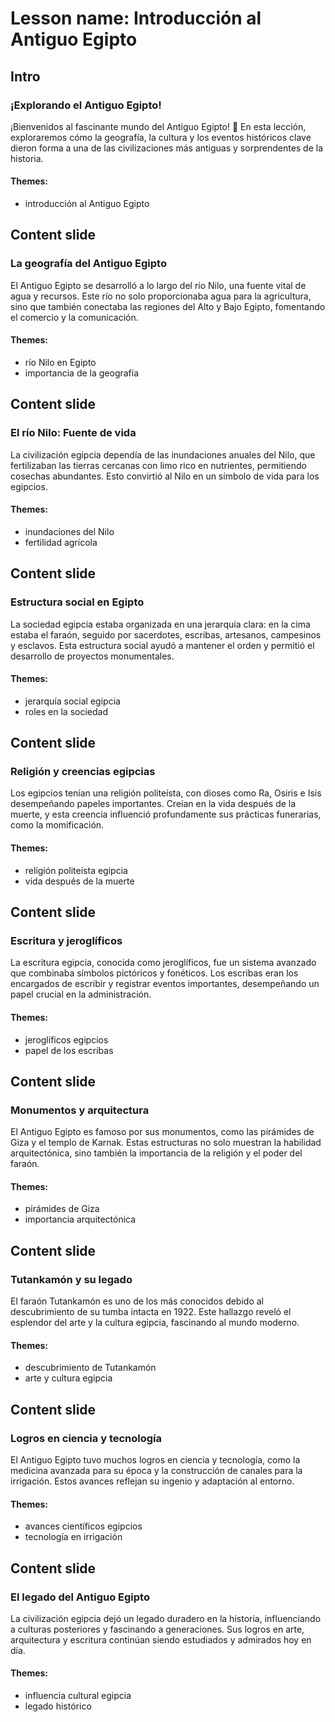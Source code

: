 # Lesson name: Introducción al Antiguo Egipto

## Intro

### ¡Explorando el Antiguo Egipto!

¡Bienvenidos al fascinante mundo del Antiguo Egipto! 🌟 En esta lección, exploraremos cómo la geografía, la cultura y los eventos históricos clave dieron forma a una de las civilizaciones más antiguas y sorprendentes de la historia.

#### **Themes:**
- introducción al Antiguo Egipto

## Content slide

### La geografía del Antiguo Egipto

El Antiguo Egipto se desarrolló a lo largo del río Nilo, una fuente vital de agua y recursos. Este río no solo proporcionaba agua para la agricultura, sino que también conectaba las regiones del Alto y Bajo Egipto, fomentando el comercio y la comunicación.

#### **Themes:**
- río Nilo en Egipto
- importancia de la geografía

## Content slide

### El río Nilo: Fuente de vida

La civilización egipcia dependía de las inundaciones anuales del Nilo, que fertilizaban las tierras cercanas con limo rico en nutrientes, permitiendo cosechas abundantes. Esto convirtió al Nilo en un símbolo de vida para los egipcios.

#### **Themes:**
- inundaciones del Nilo
- fertilidad agrícola

## Content slide

### Estructura social en Egipto

La sociedad egipcia estaba organizada en una jerarquía clara: en la cima estaba el faraón, seguido por sacerdotes, escribas, artesanos, campesinos y esclavos. Esta estructura social ayudó a mantener el orden y permitió el desarrollo de proyectos monumentales.

#### **Themes:**
- jerarquía social egipcia
- roles en la sociedad

## Content slide

### Religión y creencias egipcias

Los egipcios tenían una religión politeísta, con dioses como Ra, Osiris e Isis desempeñando papeles importantes. Creían en la vida después de la muerte, y esta creencia influenció profundamente sus prácticas funerarias, como la momificación.

#### **Themes:**
- religión politeísta egipcia
- vida después de la muerte

## Content slide

### Escritura y jeroglíficos

La escritura egipcia, conocida como jeroglíficos, fue un sistema avanzado que combinaba símbolos pictóricos y fonéticos. Los escribas eran los encargados de escribir y registrar eventos importantes, desempeñando un papel crucial en la administración.

#### **Themes:**
- jeroglíficos egipcios
- papel de los escribas

## Content slide

### Monumentos y arquitectura

El Antiguo Egipto es famoso por sus monumentos, como las pirámides de Giza y el templo de Karnak. Estas estructuras no solo muestran la habilidad arquitectónica, sino también la importancia de la religión y el poder del faraón.

#### **Themes:**
- pirámides de Giza
- importancia arquitectónica

## Content slide

### Tutankamón y su legado

El faraón Tutankamón es uno de los más conocidos debido al descubrimiento de su tumba intacta en 1922. Este hallazgo reveló el esplendor del arte y la cultura egipcia, fascinando al mundo moderno.

#### **Themes:**
- descubrimiento de Tutankamón
- arte y cultura egipcia

## Content slide

### Logros en ciencia y tecnología

El Antiguo Egipto tuvo muchos logros en ciencia y tecnología, como la medicina avanzada para su época y la construcción de canales para la irrigación. Estos avances reflejan su ingenio y adaptación al entorno.

#### **Themes:**
- avances científicos egipcios
- tecnología en irrigación

## Content slide

### El legado del Antiguo Egipto

La civilización egipcia dejó un legado duradero en la historia, influenciando a culturas posteriores y fascinando a generaciones. Sus logros en arte, arquitectura y escritura continúan siendo estudiados y admirados hoy en día.

#### **Themes:**
- influencia cultural egipcia
- legado histórico
